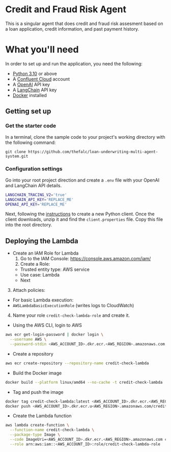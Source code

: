 # Credit and Fraud Risk Agent
This is a singular agent that does credit and fraud risk assesment based on a loan application, credit information, and past payment history.

# What you'll need
In order to set up and run the application, you need the following:

* [Python 3.10](https://www.python.org/downloads/) or above
* A [Confluent Cloud](https://www.confluent.io/) account
* A [OpenAI](https://openai.com/api/) API key
* A [LangChain](https://www.langchain.com/) API key
* [Docker](https://www.docker.com/) installed

## Getting set up

### Get the starter code
In a terminal, clone the sample code to your project's working directory with the following command:

```shell
git clone https://github.com/thefalc/loan-underwriting-multi-agent-system.git
```

### Configuration settings

Go into your root project direction and create a `.env` file with your OpenAI and LangChain API details.

```bash
LANGCHAIN_TRACING_V2='true'
LANGCHAIN_API_KEY='REPLACE_ME'
OPENAI_API_KEY='REPLACE_ME'
```

Next, following the [instructions](https://docs.confluent.io/cloud/current/client-apps/config-client.html) to create a new Python client. Once the client downloads, unzip it and find the `client.properties` file. Copy this file into the root directory.

## Deploying the Lambda

* Create an IAM Role for Lambda
  1. Go to the IAM Console: https://console.aws.amazon.com/iam/
  2. Create a Role:
    * Trusted entity type: AWS service
    * Use case: Lambda
    * Next

3. Attach policies:
* For basic Lambda execution:
* `AWSLambdaBasicExecutionRole` (writes logs to CloudWatch)

4. Name your role `credit-check-lambda-role` and create it.

* Using the AWS CLI, login to AWS

```bash
aws ecr get-login-password | docker login \
  --username AWS \
  --password-stdin <AWS_ACCOUNT_ID>.dkr.ecr.<AWS_REGION>.amazonaws.com
```

* Create a repository

```bash
aws ecr create-repository --repository-name credit-check-lambda
```

* Build the Docker image

```bash
docker build --platform linux/amd64 --no-cache -t credit-check-lambda . 
```

* Tag and push the image

```bash
docker tag credit-check-lambda:latest <AWS_ACCOUNT_ID>.dkr.ecr.<AWS_REGION>.amazonaws.com/credit-check-lambda:latest
docker push <AWS_ACCOUNT_ID>.dkr.ecr.u<AWS_REGION>.amazonaws.com/credit-check-lambda:latest
```

* Create the Lambda function

```bash
aws lambda create-function \
  --function-name credit-check-lambda \
  --package-type Image \
  --code ImageUri=<AWS_ACCOUNT_ID>.dkr.ecr.<AWS_REGION>.amazonaws.com credit-check-lambda:latest \
  --role arn:aws:iam::<AWS_ACCOUNT_ID>:role/credit-check-lambda-role
```